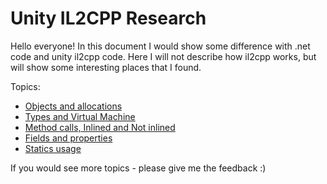 # Unity IL2CPP Research
Hello everyone! In this document I would show some difference with .net code and unity il2cpp code.
Here I will not describe how il2cpp works, but will show some interesting places that I found.

Topics:
* [Objects and allocations](ObjectAllocation.md)
* [Types and Virtual Machine](TypesAndVM.md)
* [Method calls, Inlined and Not inlined](Inlines.md)
* [Fields and properties](FieldAndProperties.md)
* [Statics usage](Statics.md)

If you would see more topics - please give me the feedback :)